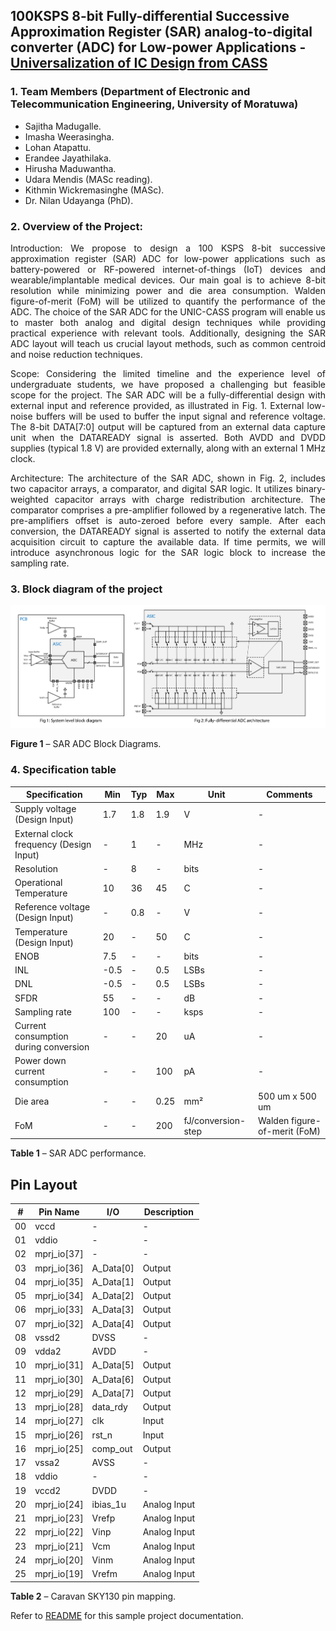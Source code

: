 ## 100KSPS 8-bit Fully-differential Successive Approximation Register (SAR) analog-to-digital converter (ADC) for Low-power Applications - [Universalization of IC Design from CASS](https://github.com/unic-cass)

### 1. Team Members (Department of Electronic and Telecommunication Engineering, University of Moratuwa)

- Sajitha Madugalle.
- Imasha Weerasingha.
- Lohan Atapattu.
- Erandee Jayathilaka.
- Hirusha Maduwantha.
- Udara Mendis (MASc reading).
- Kithmin Wickremasinghe (MASc).
- Dr. Nilan Udayanga (PhD).

### 2. Overview of the Project:

<p align="justify"> Introduction: We propose to design a 100 KSPS 8-bit successive approximation register (SAR) ADC for low-power applications such as battery-powered or RF-powered internet-of-things (IoT) devices and wearable/implantable medical devices. Our main goal is to achieve 8-bit resolution while minimizing power and die area consumption. Walden figure-of-merit (FoM) will be utilized to quantify the performance of the ADC. The choice of the SAR ADC for the UNIC-CASS program will enable us to master both analog and digital design techniques while providing practical experience with relevant tools. Additionally, designing the SAR ADC layout will teach us crucial layout methods, such as common centroid and noise reduction techniques.</p>

<p align="justify"> Scope: Considering the limited timeline and the experience level of undergraduate students, we have proposed a challenging but feasible scope for the project. The SAR ADC will be a fully-differential design with external input and reference provided, as illustrated in Fig. 1. External low-noise buffers will be used to buffer the input signal and reference voltage. The 8-bit DATA[7:0] output will be captured from an external data capture unit when the DATAREADY signal is asserted. Both AVDD and DVDD supplies (typical 1.8 V) are provided externally, along with an external 1 MHz clock.</p>

<p align="justify"> Architecture: The architecture of the SAR ADC, shown in Fig. 2, includes two capacitor arrays, a comparator, and digital SAR logic. It utilizes binary-weighted capacitor arrays with charge redistribution architecture. The comparator comprises a pre-amplifier followed by a regenerative latch. The pre-amplifiers offset is auto-zeroed before every sample. After each conversion, the DATAREADY signal is asserted to notify the external data acquisition circuit to capture the available data. If time permits, we will introduce asynchronous logic for the SAR logic block to increase the sampling rate. </p>

### 3. Block diagram of the project

![image](https://github.com/SkillSurf/8b-sar-adc-unic_cass/blob/main/figures/unic_cass.jpg)

**Figure 1** – SAR ADC Block Diagrams.

### 4. Specification table

| Specification           | Min                 | Typ     | Max    | Unit   | Comments|
|-------------------------|---------------------|---------|--------|--------|---------|
| Supply voltage (Design Input)| 1.7 | 1.8 | 1.9 | V | - | 
| External clock frequency (Design Input)| - | 1 | - | MHz | - | 
| Resolution | - | 8 | - | bits | - | 
| Operational Temperature | 10 | 36 | 45 | C | - | 
| Reference voltage (Design Input)| - | 0.8 | - | V | - | 
| Temperature (Design Input) | 20 | - | 50 | C | - | 
| ENOB | 7.5 | - | - | bits | - | 
| INL | -0.5 | - |  0.5 | LSBs | - | 
| DNL | -0.5 | - | 0.5 | LSBs | - | 
| SFDR | 55 | - | - | dB | - | 
| Sampling rate | 100 | - |  - | ksps | - | 
| Current consumption during conversion | - |  - | 20 | uA | - | 
| Power down current consumption | - | - | 100 | pA | - | 
| Die area | - | - | 0.25 | mm² | 500 um x 500 um | 
| FoM | - | - | 200 | fJ/conversion-step | Walden figure-of-merit (FoM) | 

**Table 1** – SAR ADC performance.

## Pin Layout

| # | Pin Name         | I/O                 | Description |
|---|------------------|---------------------|-------------|
| 00 | vccd | - | - | 
| 01 | vddio | - | - | 
| 02 | mprj_io[37] | - | - | 
| 03 | mprj_io[36] | A_Data[0] | Output | 
| 04 | mprj_io[35] | A_Data[1] | Output | 
| 05 | mprj_io[34] | A_Data[2] | Output | 
| 06 | mprj_io[33] | A_Data[3] | Output | 
| 07 | mprj_io[32] | A_Data[4] | Output | 
| 08 | vssd2 | DVSS | - | 
| 09 | vdda2 | AVDD | - | 
| 10 | mprj_io[31] | A_Data[5] | Output | 
| 11 | mprj_io[30] | A_Data[6] | Output | 
| 12 | mprj_io[29] | A_Data[7] | Output | 
| 13 | mprj_io[28] | data_rdy | Output | 
| 14 | mprj_io[27] | clk | Input | 
| 15 | mprj_io[26] | rst_n | Input | 
| 16 | mprj_io[25] | comp_out | Output | 
| 17 | vssa2 | AVSS | - |
| 18 | vddio | - | - |
| 19 | vccd2 | DVDD | - |
| 20 | mprj_io[24] | ibias_1u | Analog Input | 
| 21 | mprj_io[23] | Vrefp | Analog Input | 
| 22 | mprj_io[22] | Vinp | Analog Input | 
| 23 | mprj_io[21] | Vcm | Analog Input | 
| 24 | mprj_io[20] | Vinm | Analog Input | 
| 25 | mprj_io[19] | Vrefm | Analog Input | 

**Table 2** – Caravan SKY130 pin mapping.

Refer to [README](docs/source/index.rst) for this sample project documentation. 
